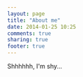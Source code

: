 ```yaml
---
layout: page
title: "About me"
date: 2014-01-25 10:25
comments: true
sharing: true
footer: true
---
```

Shhhhhh, I'm shy...
